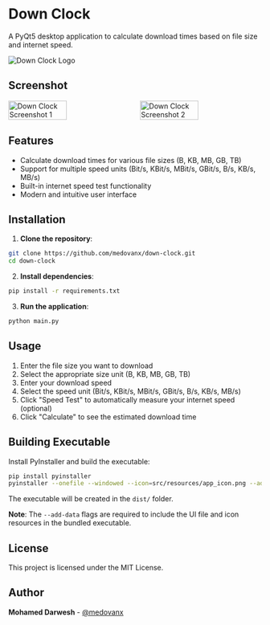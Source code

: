 # Down Clock

A PyQt5 desktop application to calculate download times based on file size and internet speed.

![Down Clock Logo](https://i.ibb.co/RTYT6b0g/ico.png)

## Screenshot
<div style="display: flex; justify-content: space-between;">
    <img src="https://i.ibb.co/vCvKxHPj/image.png" alt="Down Clock Screenshot 1" width="48%">
    <img src="https://i.ibb.co/V0GGGkVv/image.png" alt="Down Clock Screenshot 2" width="48%">
</div>

## Features

- Calculate download times for various file sizes (B, KB, MB, GB, TB)
- Support for multiple speed units (Bit/s, KBit/s, MBit/s, GBit/s, B/s, KB/s, MB/s)
- Built-in internet speed test functionality
- Modern and intuitive user interface

## Installation

1. **Clone the repository**:
```bash
git clone https://github.com/medovanx/down-clock.git
cd down-clock
```

2. **Install dependencies**:
```bash
pip install -r requirements.txt
```

3. **Run the application**:
```bash
python main.py
```

## Usage

1. Enter the file size you want to download
2. Select the appropriate size unit (B, KB, MB, GB, TB)
3. Enter your download speed
4. Select the speed unit (Bit/s, KBit/s, MBit/s, GBit/s, B/s, KB/s, MB/s)
5. Click "Speed Test" to automatically measure your internet speed (optional)
6. Click "Calculate" to see the estimated download time

## Building Executable

Install PyInstaller and build the executable:

```bash
pip install pyinstaller
pyinstaller --onefile --windowed --icon=src/resources/app_icon.png --add-data "src/ui/mainwindow.ui;src/ui" --add-data "src/resources/app_icon.png;src/resources" --name="Down Clock" main.py
```

The executable will be created in the `dist/` folder.

**Note**: The `--add-data` flags are required to include the UI file and icon resources in the bundled executable.

## License

This project is licensed under the MIT License.

## Author

**Mohamed Darwesh** - [@medovanx](https://github.com/medovanx)




